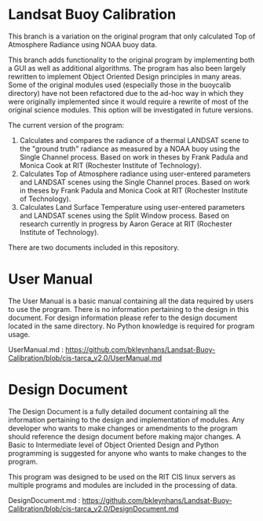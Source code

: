 # Landsat Buoy Calibration
This branch is a variation on the original program that only calculated Top of Atmosphere Radiance using NOAA buoy data.

This branch adds functionality to the original program by implementing both a GUI as well as additional algorithms.  The program has also been largely rewritten to implement Object Oriented Design principles in many areas.  Some of the original modules used (especially those in the buoycalib directory) have not been refactored due to the ad-hoc way in which they were originally implemented since it would require a rewrite of most of the original science modules.  This option will be investigated in future versions.

The current version of the program:

1) Calculates and compares the radiance of a thermal LANDSAT scene to the "ground truth"
radiance as measured by a NOAA buoy using the Single Channel process. Based on work in theses by Frank Padula and Monica Cook at RIT (Rochester Institute of Technology).  
2) Calculates Top of Atmosphere radiance using user-entered parameters and LANDSAT scenes using the Single Channel proces. Based on work in theses by Frank Padula and Monica Cook at RIT (Rochester Institute of Technology).
3) Calculates Land Surface Temperature using user-entered parameters and LANDSAT scenes  using the Split Window process.  Based on research currently in progress by Aaron Gerace at RIT (Rochester Institute of Technology).

There are two documents included in this repository.

# User Manual
The User Manual is a basic manual containing all the data required by users to use the program.  There is no information pertaining to the design in this document.  For design information please refer to the design document located in the same directory.  No Python knowledge is required for program usage.

UserManual.md : https://github.com/bkleynhans/Landsat-Buoy-Calibration/blob/cis-tarca_v2.0/UserManual.md

# Design Document
The Design Document is a fully detailed document containing all the information pertaining to the design and implementation of modules.  Any developer who wants to make changes or amendments to the program should reference the design document before making major changes.  A Basic to Intermediate level of Object Oriented Design and Python programming is suggested for anyone who wants to make changes to the program.

This program was designed to be used on the RIT CIS linux servers as multiple programs and modules are included in the processing of data.

DesignDocument.md : https://github.com/bkleynhans/Landsat-Buoy-Calibration/blob/cis-tarca_v2.0/DesignDocument.md

